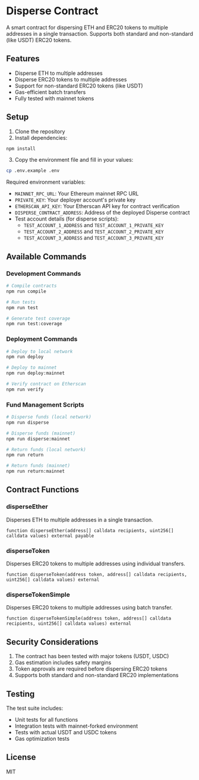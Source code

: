 # Disperse Contract

A smart contract for dispersing ETH and ERC20 tokens to multiple addresses in a single transaction. Supports both standard and non-standard (like USDT) ERC20 tokens.

## Features

- Disperse ETH to multiple addresses
- Disperse ERC20 tokens to multiple addresses
- Support for non-standard ERC20 tokens (like USDT)
- Gas-efficient batch transfers
- Fully tested with mainnet tokens

## Setup

1. Clone the repository
2. Install dependencies:
```bash
npm install
```

3. Copy the environment file and fill in your values:
```bash
cp .env.example .env
```

Required environment variables:
- `MAINNET_RPC_URL`: Your Ethereum mainnet RPC URL
- `PRIVATE_KEY`: Your deployer account's private key
- `ETHERSCAN_API_KEY`: Your Etherscan API key for contract verification
- `DISPERSE_CONTRACT_ADDRESS`: Address of the deployed Disperse contract
- Test account details (for disperse scripts):
  - `TEST_ACCOUNT_1_ADDRESS` and `TEST_ACCOUNT_1_PRIVATE_KEY`
  - `TEST_ACCOUNT_2_ADDRESS` and `TEST_ACCOUNT_2_PRIVATE_KEY`
  - `TEST_ACCOUNT_3_ADDRESS` and `TEST_ACCOUNT_3_PRIVATE_KEY`

## Available Commands

### Development Commands
```bash
# Compile contracts
npm run compile

# Run tests
npm run test

# Generate test coverage
npm run test:coverage
```

### Deployment Commands
```bash
# Deploy to local network
npm run deploy

# Deploy to mainnet
npm run deploy:mainnet

# Verify contract on Etherscan
npm run verify
```

### Fund Management Scripts
```bash
# Disperse funds (local network)
npm run disperse

# Disperse funds (mainnet)
npm run disperse:mainnet

# Return funds (local network)
npm run return

# Return funds (mainnet)
npm run return:mainnet
```

## Contract Functions

### disperseEther
Disperses ETH to multiple addresses in a single transaction.
```solidity
function disperseEther(address[] calldata recipients, uint256[] calldata values) external payable
```

### disperseToken
Disperses ERC20 tokens to multiple addresses using individual transfers.
```solidity
function disperseToken(address token, address[] calldata recipients, uint256[] calldata values) external
```

### disperseTokenSimple
Disperses ERC20 tokens to multiple addresses using batch transfer.
```solidity
function disperseTokenSimple(address token, address[] calldata recipients, uint256[] calldata values) external
```

## Security Considerations

1. The contract has been tested with major tokens (USDT, USDC)
2. Gas estimation includes safety margins
3. Token approvals are required before dispersing ERC20 tokens
4. Supports both standard and non-standard ERC20 implementations

## Testing

The test suite includes:
- Unit tests for all functions
- Integration tests with mainnet-forked environment
- Tests with actual USDT and USDC tokens
- Gas optimization tests

## License

MIT 